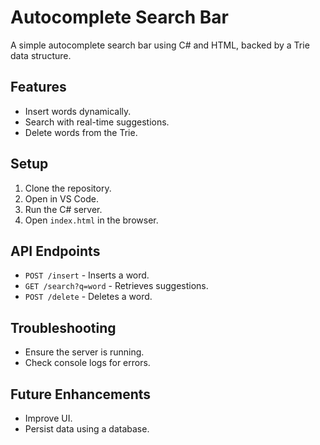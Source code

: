 # Autocomplete Search Bar

A simple autocomplete search bar using C# and HTML, backed by a Trie data structure.

## Features
- Insert words dynamically.
- Search with real-time suggestions.
- Delete words from the Trie.

## Setup
1. Clone the repository.
2. Open in VS Code.
3. Run the C# server.
4. Open `index.html` in the browser.

## API Endpoints
- `POST /insert` - Inserts a word.
- `GET /search?q=word` - Retrieves suggestions.
- `POST /delete` - Deletes a word.

## Troubleshooting
- Ensure the server is running.
- Check console logs for errors.

## Future Enhancements
- Improve UI.
- Persist data using a database.

